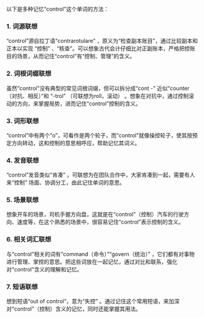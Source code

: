 以下是多种记忆“control”这个单词的方法：
### 1. 词源联想
“control”源自拉丁语“contrarotulare” ，原义为“检查副本账目”，通过比较副本和正本以实现 “控制” 、“核查”。可以想象古代会计仔细比对正副账本，严格把控账目的场景，从而记住“control”有“控制、管理”的含义。
### 2. 词根词缀联想 
虽然“control”没有典型的常见词根词缀，但可以拆分成“cont -” 近似“counter（对抗、相反）”和 “-trol” （可联想为roll，滚动） 。想象在对抗中，通过控制滚动的方向，来掌握局势，进而记住“control”控制的含义。 
### 3. 词形联想
“control”中有两个“o”，可看作是两个轮子，而“control”就像操控轮子，使其按预定方向转动，这和控制的意思相呼应，帮助记忆其词义。 
### 4. 发音联想
“control”发音类似“肯凑” ，可联想为在团队合作中，大家肯凑到一起，需要有人来“控制” 场面、协调分工，由此记住单词的意思。 
### 5. 场景联想 
想象开车的场景，司机手握方向盘，这就是在“control”（控制）汽车的行驶方向、速度等，在这个熟悉的场景中，很容易记住“control”表示控制的含义。 
### 6. 相关词汇联想
与“control”相关的词有“command（命令）”“govern（统治）” ，它们都有对事物进行管理、掌控的意思。把这些词放在一起记忆，通过对比和联系，强化对“control”含义的理解和记忆。 
### 7. 短语联想 
想到短语“out of control”，意为“失控” 。通过记住这个常用短语，来加深对“control”（控制）含义的记忆，同时还能掌握其用法。 